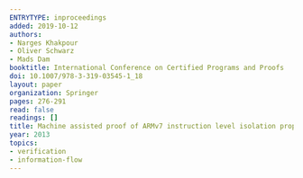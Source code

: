 ```yaml
---
ENTRYTYPE: inproceedings
added: 2019-10-12
authors:
- Narges Khakpour
- Oliver Schwarz
- Mads Dam
booktitle: International Conference on Certified Programs and Proofs
doi: 10.1007/978-3-319-03545-1_18
layout: paper
organization: Springer
pages: 276-291
read: false
readings: []
title: Machine assisted proof of ARMv7 instruction level isolation properties
year: 2013
topics:
- verification
- information-flow
---
```

